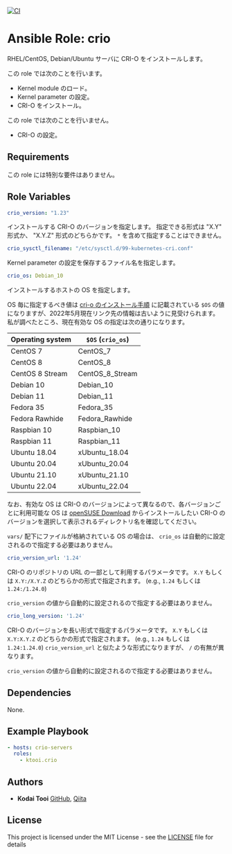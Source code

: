 [![CI](https://github.com/ktooi/ansible-role-crio/workflows/CI/badge.svg)](https://github.com/ktooi/ansible-role-crio/actions?query=workflow%3ACI+branch%3Amain)

# Ansible Role: crio

RHEL/CentOS, Debian/Ubuntu サーバに CRI-O をインストールします。

この role では次のことを行います。

* Kernel module のロード。
* Kernel parameter の設定。
* CRI-O をインストール。

この role では次のことを行いません。

* CRI-O の設定。

## Requirements

この role には特別な要件はありません。

## Role Variables

```yaml
crio_version: "1.23"
```

インストールする CRI-O のバージョンを指定します。
指定できる形式は "X.Y" 形式か、 "X.Y.Z" 形式のどちらかです。
`*` を含めて指定することはできません。

```yaml
crio_sysctl_filename: "/etc/sysctl.d/99-kubernetes-cri.conf"
```

Kernel parameter の設定を保存するファイル名を指定します。

```yaml
crio_os: Debian_10
```

インストールするホストの OS を指定します。

OS 毎に指定するべき値は [cri-o のインストール手順](https://cri-o.io/) に記載されている `$OS` の値になりますが、2022年5月現在リンク先の情報は古いように見受けられます。
私が調べたところ、現在有効な OS の指定は次の通りになります。

|Operating system|`$OS` (`crio_os`)|
|---|---|
|CentOS 7|CentOS_7|
|CentOS 8|CentOS_8|
|CentOS 8 Stream|CentOS_8_Stream|
|Debian 10|Debian_10|
|Debian 11|Debian_11|
|Fedora 35|Fedora_35|
|Fedora Rawhide|Fedora_Rawhide|
|Raspbian 10|Raspbian_10|
|Raspbian 11|Raspbian_11|
|Ubuntu 18.04|xUbuntu_18.04|
|Ubuntu 20.04|xUbuntu_20.04|
|Ubuntu 21.10|xUbuntu_21.10|
|Ubuntu 22.04|xUbuntu_22.04|

なお、有効な OS は CRI-O のバージョンによって異なるので、各バージョンごとに利用可能な OS は [openSUSE Download](https://download.opensuse.org/repositories/devel:/kubic:/libcontainers:/stable:/cri-o:/) からインストールしたい CRI-O のバージョンを選択して表示されるディレクトリ名を確認してください。

`vars/` 配下にファイルが格納されている OS の場合は、 `crio_os` は自動的に設定されるので指定する必要はありません。

```yaml
crio_version_url: '1.24'
```

CRI-O のリポジトリの URL の一部として利用するパラメータです。
`X.Y` もしくは `X.Y:/X.Y.Z` のどちらかの形式で指定されます。 (e.g., `1.24` もしくは `1.24:/1.24.0`)

`crio_version` の値から自動的に設定されるので指定する必要はありません。

```yaml
crio_long_version: '1.24'
```

CRI-O のバージョンを長い形式で指定するパラメータです。
`X.Y` もしくは `X.Y:X.Y.Z` のどちらかの形式で指定されます。 (e.g., `1.24` もしくは `1.24:1.24.0`)
`crio_version_url` と似たような形式になりますが、 `/` の有無が異なります。

`crio_version` の値から自動的に設定されるので指定する必要はありません。

## Dependencies

None.

## Example Playbook

```yaml
- hosts: crio-servers
  roles:
    - ktooi.crio
```

## Authors

* **Kodai Tooi** [GitHub](https://github.com/ktooi), [Qiita](https://qiita.com/ktooi)

## License

This project is licensed under the MIT License - see the [LICENSE](LICENSE) file for details
